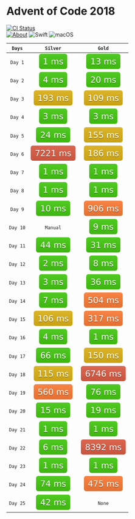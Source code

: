 # Advent of Code 2018

[![CI Status](https://travis-ci.com/artFintch/AdventOfCode2018.svg?branch=master)](https://travis-ci.org/artFintch/AdventOfCode2018)<br>
[![About](https://img.shields.io/badge/Advent_Of_Code-2018-brightgreen.svg)](https://adventofcode.com/2018/about)
![Swift](https://img.shields.io/badge/Swift-4.2-orange.svg)
![macOS](https://img.shields.io/badge/Platform-macOS-lightgrey.svg)

<!--- Start --->
| `Days` | `Silver` | `Gold` |
|:-:|:-:|:-:|
| `Day 1` | ![silver](/Swift/Metrics/day1_silver.svg) | ![gold](/Swift/Metrics/day1_gold.svg) |
| `Day 2` | ![silver](/Swift/Metrics/day2_silver.svg) | ![gold](/Swift/Metrics/day2_gold.svg) |
| `Day 3` | ![silver](/Swift/Metrics/day3_silver.svg) | ![gold](/Swift/Metrics/day3_gold.svg) |
| `Day 4` | ![silver](/Swift/Metrics/day4_silver.svg) | ![gold](/Swift/Metrics/day4_gold.svg) |
| `Day 5` | ![silver](/Swift/Metrics/day5_silver.svg) | ![gold](/Swift/Metrics/day5_gold.svg) |
| `Day 6` | ![silver](/Swift/Metrics/day6_silver.svg) | ![gold](/Swift/Metrics/day6_gold.svg) |
| `Day 7` | ![silver](/Swift/Metrics/day7_silver.svg) | ![gold](/Swift/Metrics/day7_gold.svg) |
| `Day 8` | ![silver](/Swift/Metrics/day8_silver.svg) | ![gold](/Swift/Metrics/day8_gold.svg) |
| `Day 9` | ![silver](/Swift/Metrics/day9_silver.svg) | ![gold](/Swift/Metrics/day9_gold.svg) |
| `Day 10` | `Manual` | ![gold](/Swift/Metrics/day10_gold.svg) |
| `Day 11` | ![silver](/Swift/Metrics/day11_silver.svg) | ![gold](/Swift/Metrics/day11_gold.svg) |
| `Day 12` | ![silver](/Swift/Metrics/day12_silver.svg) | ![gold](/Swift/Metrics/day12_gold.svg) |
| `Day 13` | ![silver](/Swift/Metrics/day13_silver.svg) | ![gold](/Swift/Metrics/day13_gold.svg) |
| `Day 14` | ![silver](/Swift/Metrics/day14_silver.svg) | ![gold](/Swift/Metrics/day14_gold.svg) |
| `Day 15` | ![silver](/Swift/Metrics/day15_silver.svg) | ![gold](/Swift/Metrics/day15_gold.svg) |
| `Day 16` | ![silver](/Swift/Metrics/day16_silver.svg) | ![gold](/Swift/Metrics/day16_gold.svg) |
| `Day 17` | ![silver](/Swift/Metrics/day17_silver.svg) | ![gold](/Swift/Metrics/day17_gold.svg) |
| `Day 18` | ![silver](/Swift/Metrics/day18_silver.svg) | ![gold](/Swift/Metrics/day18_gold.svg) |
| `Day 19` | ![silver](/Swift/Metrics/day19_silver.svg) | ![gold](/Swift/Metrics/day19_gold.svg) |
| `Day 20` | ![silver](/Swift/Metrics/day20_silver.svg) | ![gold](/Swift/Metrics/day20_gold.svg) |
| `Day 21` | ![silver](/Swift/Metrics/day21_silver.svg) | ![gold](/Swift/Metrics/day21_gold.svg) |
| `Day 22` | ![silver](/Swift/Metrics/day22_silver.svg) | ![gold](/Swift/Metrics/day22_gold.svg) |
| `Day 23` | ![silver](/Swift/Metrics/day23_silver.svg) | ![gold](/Swift/Metrics/day23_gold.svg) |
| `Day 24` | ![silver](/Swift/Metrics/day24_silver.svg) | ![gold](/Swift/Metrics/day24_gold.svg) |
| `Day 25` | ![silver](/Swift/Metrics/day25_silver.svg) | `None` |
<!--- End --->
